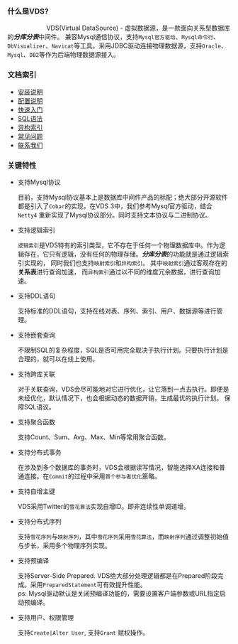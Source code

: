 ### 什么是VDS?
	
	
&emsp;&emsp;&emsp;&emsp;&emsp;&emsp;
VDS(Virtual DataSource) - 虚拟数据源，是一款面向关系型数据库的***分库分表***中间件。 兼容Mysql通信协议，支持`Mysql官方驱动`、`Mysql命令行`、`DbVisualizer`、`Navicat`等工具。采用JDBC驱动连接物理数据源，支持`Oracle`、`Mysql`、`DB2`等作为后端物理数据源接入。

### 文档索引
* [安装说明](setup.html)
* [配置说明](config.html)
* [快速入门](quick_start.html)
* [SQL语法](sql.html)
* [异构索引](Isomerism_index.html)
* [常见问题](faq.html)
* [联系我们](contact.html)

### 关键特性

* 支持Mysql协议

	目前，支持Mysql协议基本上是数据库中间件产品的标配；绝大部分开源软件都是引入了`Cobar`的实现，在VDS 3中，我们参考Mysql官方驱动，结合`Netty4` 重新实现了Mysql协议部分。同时支持文本协议与二进制协议。
* 支持逻辑索引
	
	`逻辑索引`是VDS特有的索引类型，它不存在于任何一个物理数据库中。作为逻辑存在，它只有逻辑，没有任何的物理存储。***分库分表***的功能就是通过逻辑索引实现的， 同时我们也支持`映射索引`和`异构索引`。 其中`映射索引`通过客观存在的**关系表**进行查询加速， 而`异构索引`通过以不同的维度冗余数据，进行查询加速。
* 支持DDL语句
	
	支持标准的DDL语句，支持在线对表、序列、索引、用户、数据源等进行管理。
* 支持嵌套查询
	
	不限制SQL的复杂程度，SQL是否可用完全取决于执行计划。只要执行计划是合理的，就可以在线上使用。
* 支持跨库关联

   对于关联查询，VDS会尽可能地对它进行优化，让它落到一点去执行。即便是未经优化，默认情况下，也会根据动态的数据开销，生成最优的执行计划。 保障SQL语议。
* 支持聚合函数
	
	支持Count、Sum、Avg、Max、Min等常用聚合函数。
* 支持分布式事务

	在涉及到多个数据库的事务时，VDS会根据读写情况，智能选择XA连接和普通连接。在`Commit`的过程中采用`首个参与者优化`策略。
* 支持自增主键

	VDS采用Twitter的`雪花算法`实现自增ID。即非连续性单调递增。
* 支持分布式序列

	支持`雪花序列`与`映射序列`，其中`雪花序列`采用`雪花算法`，而`映射序列`通过调整初始值与步长，采用多个物理序列实现。
* 支持预编译

	支持Server-Side Prepared. VDS绝大部分处理逻辑都是在Prepared阶段完成。采用`PreparedStatement`可有效提升性能。
	<br/>ps: Mysql驱动默认是关闭预编译功能的，需要设置客户端参数或URL指定启动预编译。
* 支持用户、权限管理
	
	支持`Create|Alter User`, 支持`Grant` 赋权操作。
	





